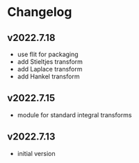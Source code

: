 Changelog
=========

v2022.7.18
----------
* use flit for packaging
* add Stieltjes transform
* add Laplace transform
* add Hankel transform

v2022.7.15
----------
* module for standard integral transforms

v2022.7.13
----------
* initial version
